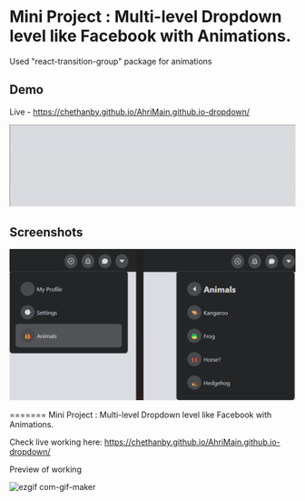 
# Mini Project : Multi-level Dropdown level like Facebook with Animations.

Used "react-transition-group" package for animations


## Demo

Live - https://chethanby.github.io/AhriMain.github.io-dropdown/

![Alt Text](./demo.gif)


## Screenshots

![App Screenshot](./drop.png)

=======
Mini Project : Multi-level Dropdown level like Facebook with Animations.

Check live working here:
https://chethanby.github.io/AhriMain.github.io-dropdown/

Preview of working


![ezgif com-gif-maker](https://user-images.githubusercontent.com/96552515/189476659-eb5e1c11-7604-403f-8ed6-0c566fb710e1.gif)

